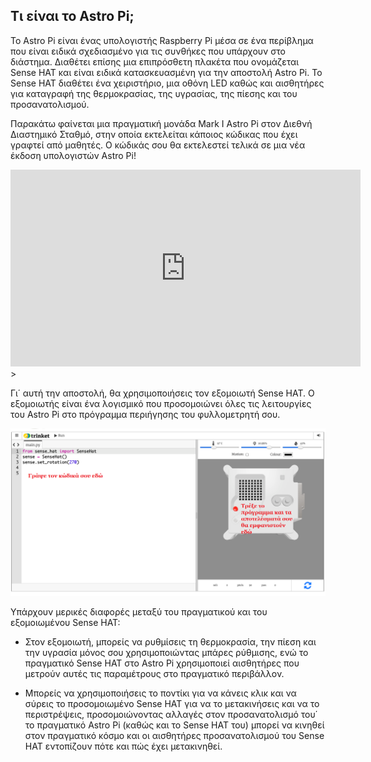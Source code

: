## Τι είναι το Astro Pi;

Το Astro Pi είναι ένας υπολογιστής Raspberry Pi μέσα σε ένα περίβλημα που είναι ειδικά σχεδιασμένο για τις συνθήκες που υπάρχουν στο διάστημα. Διαθέτει επίσης μια επιπρόσθετη πλακέτα που ονομάζεται Sense HAT και είναι ειδικά κατασκευασμένη για την αποστολή Astro Pi. Το Sense HAT διαθέτει ένα χειριστήριο, μια οθόνη LED καθώς και αισθητήρες για καταγραφή της θερμοκρασίας, της υγρασίας, της πίεσης και του προσανατολισμού.

Παρακάτω φαίνεται μια πραγματική μονάδα Mark I Astro Pi στον Διεθνή Διαστημικό Σταθμό, στην οποία εκτελείται κάποιος κώδικας που έχει γραφτεί από μαθητές. Ο κώδικάς σου θα εκτελεστεί τελικά σε μια νέα έκδοση υπολογιστών Astro Pi!


<iframe width="560" height="315" src="https://www.youtube.com/embed/4ykbAJeGPMM" frameborder="0" allow="accelerometer; autoplay; encrypted-media; gyroscope; picture-in-picture" allowfullscreen mark="crwd-mark"></iframe>>

Γι΄ αυτή την αποστολή, θα χρησιμοποιήσεις τον εξομοιωτή Sense HAT. Ο εξομοιωτής είναι ένα λογισμικό που προσομοιώνει όλες τις λειτουργίες του Astro Pi στο πρόγραμμα περιήγησης του φυλλομετρητή σου.

![Ένα στιγμιότυπο οθόνης με ετικέτα του εξομοιωτή Sense HAT με το παράθυρο κωδικού στα αριστερά και ο εξομοιωτής στα δεξιά.](images/sense-hat-emulator.png)

Υπάρχουν μερικές διαφορές μεταξύ του πραγματικού και του εξομοιωμένου Sense HAT:

- Στον εξομοιωτή, μπορείς να ρυθμίσεις τη θερμοκρασία, την πίεση και την υγρασία μόνος σου χρησιμοποιώντας μπάρες ρύθμισης, ενώ το πραγματικό Sense HAT στο Astro Pi χρησιμοποιεί αισθητήρες που μετρούν αυτές τις παραμέτρους στο πραγματικό περιβάλλον.

- Μπορείς να χρησιμοποιήσεις το ποντίκι για να κάνεις κλικ και να σύρεις το προσομοιωμένο Sense HAT για να το μετακινήσεις και να το περιστρέψεις, προσομοιώνοντας αλλαγές στον προσανατολισμό του΄ το πραγματικό Astro Pi (καθώς και το Sense HAT του) μπορεί να κινηθεί στον πραγματικό κόσμο και οι αισθητήρες προσανατολισμού του Sense HAT εντοπίζουν πότε και πώς έχει μετακινηθεί.
